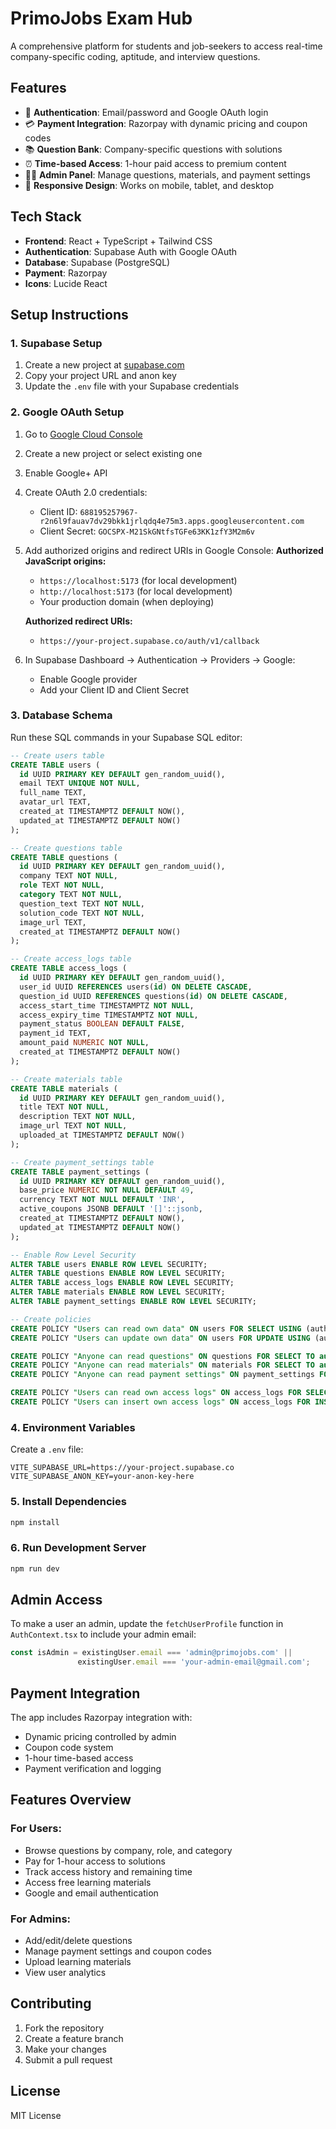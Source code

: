 # PrimoJobs Exam Hub

A comprehensive platform for students and job-seekers to access real-time company-specific coding, aptitude, and interview questions.

## Features

- 🔐 **Authentication**: Email/password and Google OAuth login
- 💳 **Payment Integration**: Razorpay with dynamic pricing and coupon codes
- 📚 **Question Bank**: Company-specific questions with solutions
- ⏰ **Time-based Access**: 1-hour paid access to premium content
- 👨‍💼 **Admin Panel**: Manage questions, materials, and payment settings
- 📱 **Responsive Design**: Works on mobile, tablet, and desktop

## Tech Stack

- **Frontend**: React + TypeScript + Tailwind CSS
- **Authentication**: Supabase Auth with Google OAuth
- **Database**: Supabase (PostgreSQL)
- **Payment**: Razorpay
- **Icons**: Lucide React

## Setup Instructions

### 1. Supabase Setup

1. Create a new project at [supabase.com](https://supabase.com)
2. Copy your project URL and anon key
3. Update the `.env` file with your Supabase credentials

### 2. Google OAuth Setup

1. Go to [Google Cloud Console](https://console.cloud.google.com)
2. Create a new project or select existing one
3. Enable Google+ API
4. Create OAuth 2.0 credentials:
   - Client ID: `688195257967-r2n6l9fauav7dv29bkk1jrlqdq4e75m3.apps.googleusercontent.com`
   - Client Secret: `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`
5. Add authorized origins and redirect URIs in Google Console:
   **Authorized JavaScript origins:**
   - `https://localhost:5173` (for local development)
   - `http://localhost:5173` (for local development)
   - Your production domain (when deploying)
   
   **Authorized redirect URIs:**
   - `https://your-project.supabase.co/auth/v1/callback`
6. In Supabase Dashboard → Authentication → Providers → Google:
   - Enable Google provider
   - Add your Client ID and Client Secret

### 3. Database Schema

Run these SQL commands in your Supabase SQL editor:

```sql
-- Create users table
CREATE TABLE users (
  id UUID PRIMARY KEY DEFAULT gen_random_uuid(),
  email TEXT UNIQUE NOT NULL,
  full_name TEXT,
  avatar_url TEXT,
  created_at TIMESTAMPTZ DEFAULT NOW(),
  updated_at TIMESTAMPTZ DEFAULT NOW()
);

-- Create questions table
CREATE TABLE questions (
  id UUID PRIMARY KEY DEFAULT gen_random_uuid(),
  company TEXT NOT NULL,
  role TEXT NOT NULL,
  category TEXT NOT NULL,
  question_text TEXT NOT NULL,
  solution_code TEXT NOT NULL,
  image_url TEXT,
  created_at TIMESTAMPTZ DEFAULT NOW()
);

-- Create access_logs table
CREATE TABLE access_logs (
  id UUID PRIMARY KEY DEFAULT gen_random_uuid(),
  user_id UUID REFERENCES users(id) ON DELETE CASCADE,
  question_id UUID REFERENCES questions(id) ON DELETE CASCADE,
  access_start_time TIMESTAMPTZ NOT NULL,
  access_expiry_time TIMESTAMPTZ NOT NULL,
  payment_status BOOLEAN DEFAULT FALSE,
  payment_id TEXT,
  amount_paid NUMERIC NOT NULL,
  created_at TIMESTAMPTZ DEFAULT NOW()
);

-- Create materials table
CREATE TABLE materials (
  id UUID PRIMARY KEY DEFAULT gen_random_uuid(),
  title TEXT NOT NULL,
  description TEXT NOT NULL,
  image_url TEXT NOT NULL,
  uploaded_at TIMESTAMPTZ DEFAULT NOW()
);

-- Create payment_settings table
CREATE TABLE payment_settings (
  id UUID PRIMARY KEY DEFAULT gen_random_uuid(),
  base_price NUMERIC NOT NULL DEFAULT 49,
  currency TEXT NOT NULL DEFAULT 'INR',
  active_coupons JSONB DEFAULT '[]'::jsonb,
  created_at TIMESTAMPTZ DEFAULT NOW(),
  updated_at TIMESTAMPTZ DEFAULT NOW()
);

-- Enable Row Level Security
ALTER TABLE users ENABLE ROW LEVEL SECURITY;
ALTER TABLE questions ENABLE ROW LEVEL SECURITY;
ALTER TABLE access_logs ENABLE ROW LEVEL SECURITY;
ALTER TABLE materials ENABLE ROW LEVEL SECURITY;
ALTER TABLE payment_settings ENABLE ROW LEVEL SECURITY;

-- Create policies
CREATE POLICY "Users can read own data" ON users FOR SELECT USING (auth.uid() = id);
CREATE POLICY "Users can update own data" ON users FOR UPDATE USING (auth.uid() = id);

CREATE POLICY "Anyone can read questions" ON questions FOR SELECT TO authenticated USING (true);
CREATE POLICY "Anyone can read materials" ON materials FOR SELECT TO authenticated USING (true);
CREATE POLICY "Anyone can read payment settings" ON payment_settings FOR SELECT TO authenticated USING (true);

CREATE POLICY "Users can read own access logs" ON access_logs FOR SELECT USING (auth.uid() = user_id);
CREATE POLICY "Users can insert own access logs" ON access_logs FOR INSERT WITH CHECK (auth.uid() = user_id);
```

### 4. Environment Variables

Create a `.env` file:

```env
VITE_SUPABASE_URL=https://your-project.supabase.co
VITE_SUPABASE_ANON_KEY=your-anon-key-here
```

### 5. Install Dependencies

```bash
npm install
```

### 6. Run Development Server

```bash
npm run dev
```

## Admin Access

To make a user an admin, update the `fetchUserProfile` function in `AuthContext.tsx` to include your admin email:

```typescript
const isAdmin = existingUser.email === 'admin@primojobs.com' || 
               existingUser.email === 'your-admin-email@gmail.com';
```

## Payment Integration

The app includes Razorpay integration with:
- Dynamic pricing controlled by admin
- Coupon code system
- 1-hour time-based access
- Payment verification and logging

## Features Overview

### For Users:
- Browse questions by company, role, and category
- Pay for 1-hour access to solutions
- Track access history and remaining time
- Access free learning materials
- Google and email authentication

### For Admins:
- Add/edit/delete questions
- Manage payment settings and coupon codes
- Upload learning materials
- View user analytics

## Contributing

1. Fork the repository
2. Create a feature branch
3. Make your changes
4. Submit a pull request

## License

MIT License
